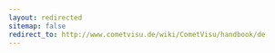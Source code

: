 ```yaml
---
layout: redirected
sitemap: false
redirect_to: http://www.cometvisu.de/wiki/CometVisu/handbook/de
---
```


